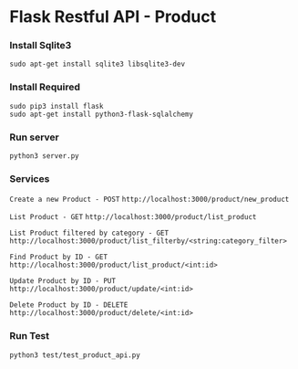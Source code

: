 # Flask Restful API - Product

### Install Sqlite3

`sudo apt-get install sqlite3 libsqlite3-dev `

### Install Required

```
sudo pip3 install flask
sudo apt-get install python3-flask-sqlalchemy
```

### Run server

`python3 server.py`


### Services

`Create a new Product - POST`
`http://localhost:3000/product/new_product`

`List Product - GET`
`http://localhost:3000/product/list_product`

`List Product filtered by category - GET`
`http://localhost:3000/product/list_filterby/<string:category_filter>`

`Find Product by ID - GET`
`http://localhost:3000/product/list_product/<int:id>`

`Update Product by ID - PUT`
`http://localhost:3000/product/update/<int:id>`

`Delete Product by ID - DELETE`
`http://localhost:3000/product/delete/<int:id>`

### Run Test

`python3 test/test_product_api.py`
